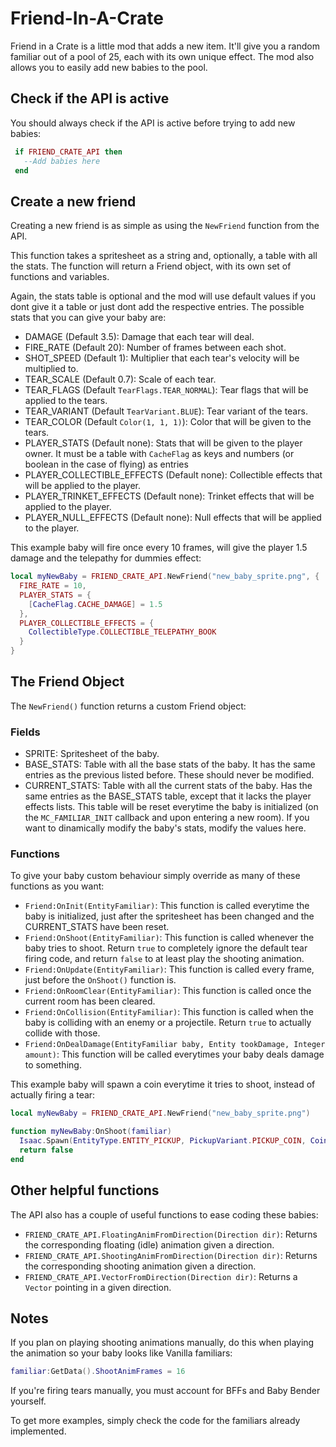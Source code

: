 # Friend-In-A-Crate
Friend in a Crate is a little mod that adds a new item. It'll give you a random familiar out of a pool of 25, each with its own unique effect. The mod also allows you to easily add new babies to the pool.

## Check if the API is active
You should always check if the API is active before trying to add new babies:
```lua
 if FRIEND_CRATE_API then
   --Add babies here
 end
 ```
 
 ## Create a new friend
 Creating a new friend is as simple as using the `NewFriend` function from the API.
 
 This function takes a spritesheet as a string and, optionally, a table with all the stats. The function will return a Friend object, with its own set of functions and variables.
 
 Again, the stats table is optional and the mod will use default values if you dont give it a table or just dont add the respective entries. The possible stats that you can give your baby are:
- DAMAGE (Default 3.5): Damage that each tear will deal.
- FIRE_RATE (Default 20): Number of frames between each shot.
- SHOT_SPEED (Default 1): Multiplier that each tear's velocity will be multiplied to.
- TEAR_SCALE (Default 0.7): Scale of each tear.
- TEAR_FLAGS (Default `TearFlags.TEAR_NORMAL`): Tear flags that will be applied to the tears.
- TEAR_VARIANT (Default `TearVariant.BLUE`): Tear variant of the tears.
- TEAR_COLOR (Default `Color(1, 1, 1)`): Color that will be given to the tears.
- PLAYER_STATS (Default none): Stats that will be given to the player owner. It must be a table with `CacheFlag` as keys and numbers (or boolean in the case of flying) as entries
- PLAYER_COLLECTIBLE_EFFECTS (Default none): Collectible effects that will be applied to the player.
- PLAYER_TRINKET_EFFECTS (Default none): Trinket effects that will be applied to the player.
- PLAYER_NULL_EFFECTS (Default none): Null effects that will be applied to the player.

This example baby will fire once every 10 frames, will give the player 1.5 damage and the telepathy for dummies effect:
```lua
local myNewBaby = FRIEND_CRATE_API.NewFriend("new_baby_sprite.png", {
  FIRE_RATE = 10,
  PLAYER_STATS = {
    [CacheFlag.CACHE_DAMAGE] = 1.5
  },
  PLAYER_COLLECTIBLE_EFFECTS = {
    CollectibleType.COLLECTIBLE_TELEPATHY_BOOK
  }
}
```

## The Friend Object
The `NewFriend()` function returns a custom Friend object:

### Fields
- SPRITE: Spritesheet of the baby.
- BASE_STATS: Table with all the base stats of the baby. It has the same entries as the previous listed before. These should never be modified.
- CURRENT_STATS: Table with all the current stats of the baby. Has the same entries as the BASE_STATS table, except that it lacks the player effects lists. This table will be reset everytime the baby is initialized (on the `MC_FAMILIAR_INIT` callback and upon entering a new room). If you want to dinamically modify the baby's stats, modify the values here.

### Functions
To give your baby custom behaviour simply override as many of these functions as you want:
- `Friend:OnInit(EntityFamiliar)`: This function is called everytime the baby is initialized, just after the spritesheet has been changed and the CURRENT_STATS have been reset.
- `Friend:OnShoot(EntityFamiliar)`: This function is called whenever the baby tries to shoot. Return `true` to completely ignore the default tear firing code, and return `false` to at least play the shooting animation.
- `Friend:OnUpdate(EntityFamiliar)`: This function is called every frame, just before the `OnShoot()` function is.
- `Friend:OnRoomClear(EntityFamiliar)`: This function is called once the current room has been cleared.
- `Friend:OnCollision(EntityFamiliar)`: This function is called when the baby is colliding with an enemy or a projectile. Return `true` to actually collide with those.
- `Friend:OnDealDamage(EntityFamiliar baby, Entity tookDamage, Integer amount)`: This function will be called everytimes your baby deals damage to something.

This example baby will spawn a coin everytime it tries to shoot, instead of actually firing a tear:
```lua
local myNewBaby = FRIEND_CRATE_API.NewFriend("new_baby_sprite.png")

function myNewBaby:OnShoot(familiar)
  Isaac.Spawn(EntityType.ENTITY_PICKUP, PickupVariant.PICKUP_COIN, CoinSubType.COIN_PENNY, familiar.Position, Vector.Zero, nil)
  return false
end
```

## Other helpful functions
The API also has a couple of useful functions to ease coding these babies:
- `FRIEND_CRATE_API.FloatingAnimFromDirection(Direction dir)`: Returns the corresponding floating (idle) animation given a direction.
- `FRIEND_CRATE_API.ShootingAnimFromDirection(Direction dir)`: Returns the corresponding shooting animation given a direction.
- `FRIEND_CRATE_API.VectorFromDirection(Direction dir)`: Returns a `Vector` pointing in a given direction.

## Notes
If you plan on playing shooting animations manually, do this when playing the animation so your baby looks like Vanilla familiars:
```lua
familiar:GetData().ShootAnimFrames = 16
```

If you're firing tears manually, you must account for BFFs and Baby Bender yourself.

To get more examples, simply check the code for the familiars already implemented.
